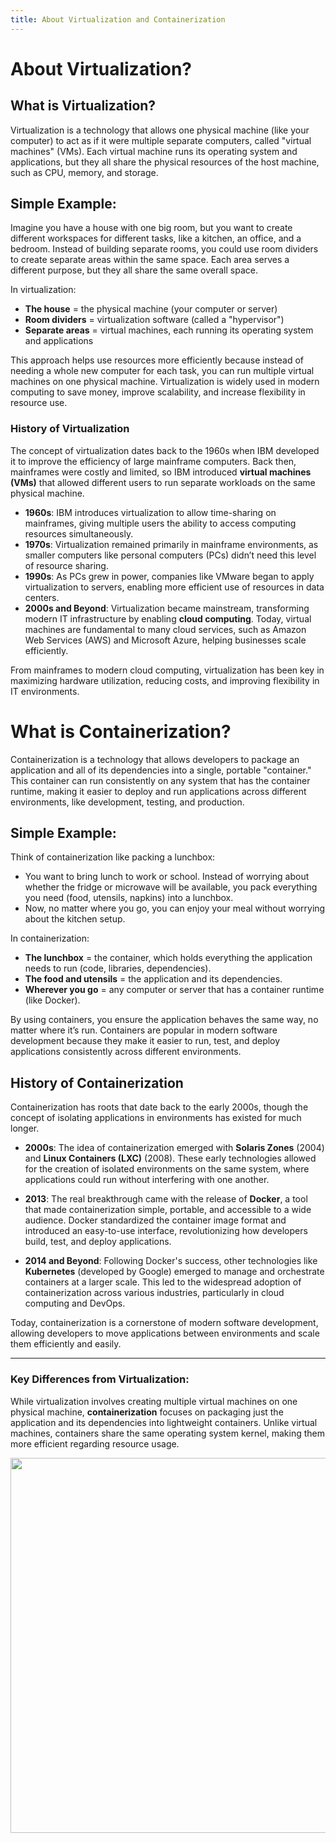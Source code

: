 ```yaml
---
title: About Virtualization and Containerization
---
```

# About Virtualization?
## What is Virtualization?
Virtualization is a technology that allows one physical machine (like your computer) to act as if it were multiple separate computers, called "virtual machines" (VMs). Each virtual machine runs its operating system and applications, but they all share the physical resources of the host machine, such as CPU, memory, and storage.

## Simple Example:

Imagine you have a house with one big room, but you want to create different workspaces for different tasks, like a kitchen, an office, and a bedroom. Instead of building separate rooms, you could use room dividers to create separate areas within the same space. Each area serves a different purpose, but they all share the same overall space.

In virtualization:

- **The house** = the physical machine (your computer or server)
- **Room dividers** = virtualization software (called a "hypervisor")
- **Separate areas** = virtual machines, each running its operating system and applications

This approach helps use resources more efficiently because instead of needing a whole new computer for each task, you can run multiple virtual machines on one physical machine. Virtualization is widely used in modern computing to save money, improve scalability, and increase flexibility in resource use.

### History of Virtualization

The concept of virtualization dates back to the 1960s when IBM developed it to improve the efficiency of large mainframe computers. Back then, mainframes were costly and limited, so IBM introduced **virtual machines (VMs)** that allowed different users to run separate workloads on the same physical machine.

- **1960s**: IBM introduces virtualization to allow time-sharing on mainframes, giving multiple users the ability to access computing resources simultaneously.
- **1970s**: Virtualization remained primarily in mainframe environments, as smaller computers like personal computers (PCs) didn’t need this level of resource sharing.
- **1990s**: As PCs grew in power, companies like VMware began to apply virtualization to servers, enabling more efficient use of resources in data centers.
- **2000s and Beyond**: Virtualization became mainstream, transforming modern IT infrastructure by enabling **cloud computing**. Today, virtual machines are fundamental to many cloud services, such as Amazon Web Services (AWS) and Microsoft Azure, helping businesses scale efficiently.

From mainframes to modern cloud computing, virtualization has been key in maximizing hardware utilization, reducing costs, and improving flexibility in IT environments.


# What is Containerization?

Containerization is a technology that allows developers to package an application and all of its dependencies into a single, portable "container." This container can run consistently on any system that has the container runtime, making it easier to deploy and run applications across different environments, like development, testing, and production.

## Simple Example:

Think of containerization like packing a lunchbox:

- You want to bring lunch to work or school. Instead of worrying about whether the fridge or microwave will be available, you pack everything you need (food, utensils, napkins) into a lunchbox.
- Now, no matter where you go, you can enjoy your meal without worrying about the kitchen setup.

In containerization:

- **The lunchbox** = the container, which holds everything the application needs to run (code, libraries, dependencies).
- **The food and utensils** = the application and its dependencies.
- **Wherever you go** = any computer or server that has a container runtime (like Docker).

By using containers, you ensure the application behaves the same way, no matter where it’s run. Containers are popular in modern software development because they make it easier to run, test, and deploy applications consistently across different environments.

## History of Containerization

Containerization has roots that date back to the early 2000s, though the concept of isolating applications in environments has existed for much longer.

- **2000s**: The idea of containerization emerged with **Solaris Zones** (2004) and **Linux Containers (LXC)** (2008). These early technologies allowed for the creation of isolated environments on the same system, where applications could run without interfering with one another.
  
- **2013**: The real breakthrough came with the release of **Docker**, a tool that made containerization simple, portable, and accessible to a wide audience. Docker standardized the container image format and introduced an easy-to-use interface, revolutionizing how developers build, test, and deploy applications.

- **2014 and Beyond**: Following Docker's success, other technologies like **Kubernetes** (developed by Google) emerged to manage and orchestrate containers at a larger scale. This led to the widespread adoption of containerization across various industries, particularly in cloud computing and DevOps.

Today, containerization is a cornerstone of modern software development, allowing developers to move applications between environments and scale them efficiently and easily.

---

### Key Differences from Virtualization:

While virtualization involves creating multiple virtual machines on one physical machine, **containerization** focuses on packaging just the application and its dependencies into lightweight containers. Unlike virtual machines, containers share the same operating system kernel, making them more efficient regarding resource usage.

<img src="images/containerization-vs.-virtualization-768x420.png" width="600" />
